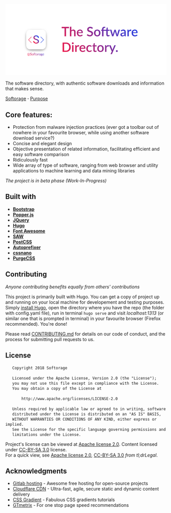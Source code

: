 <p align="center">
<a href="https://softorage.com"><img src="/source/images/Cover photo-NoBG.png?raw=true" alt="Softorage Banner Image"></a>
  
The software directory, with authentic software downloads and information that makes sense.  
  
[Softorage](https://softorage.com) **&#183;** [Purpose](https://softorage.com/what-we-do/)
</p>

## Core features:
* Protection from malware injection practices (ever got a toolbar out of nowhere in your favourite browser, while using another software download service?)
* Concise and elegant design
* Objective presentation of related information, facilitating efficient and easy software comparison
* Ridiculously fast
* Wide array of type of software, ranging from web browser and utility applications to machine learning and data mining libraries
  
_The project is in beta phase (Work-In-Progress)_


## Built with

* [__Bootstrap__](https://getbootstrap.com/)
* [__Popper.js__](https://popper.js.org/)
* [__JQuery__](https://jquery.com/)
* [__Hugo__](https://gohugo.io/)
* [__Font Awesome__](https://fontawesome.com/)
* [__SAW__](https://gitlab.com/Softorage/saw)
* [__PostCSS__](https://postcss.org/)
* [__Autoprefixer__](https://github.com/postcss/autoprefixer)
* [__cssnano__](https://cssnano.co/)
* [__PurgeCSS__](https://purgecss.com/)
<!-- * loadCSS : yet to be implemented -->

## Contributing

_Anyone contributing benefits equally from others' contributions_  

This project is primarily built with Hugo. You can get a copy of project up and running on your local machine for developement and testing purposes. Simply [install Hugo](https://softorage.com/software/hugo/), open the directory where you have the repo (the folder with config.yaml file), run in terminal `hugo serve` and visit *localhost:1313* (or similar one that is prompted in terminal) in your favourite browser (Firefox recommended). You're done!
  
Please read [CONTRIBUTING.md](https://softorage.com/contribute/) for details on our code of conduct, and the process for submitting pull requests to us.

## License

```
   Copyright 2018 Softorage

   Licensed under the Apache License, Version 2.0 (the "License");
   you may not use this file except in compliance with the License.
   You may obtain a copy of the License at

       http://www.apache.org/licenses/LICENSE-2.0

   Unless required by applicable law or agreed to in writing, software
   distributed under the License is distributed on an "AS IS" BASIS,
   WITHOUT WARRANTIES OR CONDITIONS OF ANY KIND, either express or implied.
   See the License for the specific language governing permissions and
   limitations under the License.
```

Project's license can be viewed at [Apache license 2.0](LICENSE). Content licensed under [CC-BY-SA 3.0](https://creativecommons.org/licenses/by-sa/3.0/legalcode/) license.  
For a quick view, see [Apache license 2.0](https://tldrlegal.com/license/apache-license-2.0-(apache-2.0)), [CC-BY-SA 3.0](https://tldrlegal.com/license/creative-commons-attribution-(cc)) _from tl;drLegal_.

## Acknowledgments

* [Gitlab hosting](https://about.gitlab.com/product/pages/) - Awesome free hosting for open-source projects
* [Cloudflare CDN](https://www.cloudflare.com/cdn/) - Ultra-fast, agile, secure static and dynamic content delivery
* [CSS Gradient](https://cssgradient.io/) - Fabulous CSS gradients tutorials
* [GTmetrix](https://gtmetrix.com/) - For one stop page speed recommendations
<!-- * [Wikimedia Commons](https://commons.wikimedia.org/wiki/Main_Page) - A hundred thanks for [allowing inline linking](https://commons.wikimedia.org/wiki/Commons:Reusing_content_outside_Wikimedia/technical#Hotlinking) -->
<!-- * list.js - Super smart searches -->
<!-- * forwardemail.com - Custom email hosting -->
